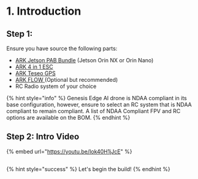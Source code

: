 # 1. Introduction

## Step 1:

Ensure you have source the following parts:

* [ARK Jetson PAB Bundle](https://arkelectron.com/product-category/flight-controller-bundles/) (Jetson Orin NX or Orin Nano)
* [ARK 4 in 1 ESC](https://arkelectron.com/product/ark-4in1-esc/)
* [ARK Teseo GPS](https://arkelectron.com/product/ark-teseo-gps/)
* [ARK FLOW ](https://arkelectron.com/product/ark-flow/)(Optional but recommended)
* RC Radio system of your choice



{% hint style="info" %}
Genesis Edge AI drone is NDAA compliant in its base configuration, however, ensure to select an RC system that is NDAA compliant to remain compliant.  A list of NDAA Compliant FPV and RC options are available on the BOM.
{% endhint %}

## Step 2: Intro Video

{% embed url="https://youtu.be/Iok40H1jJcE" %}

##

{% hint style="success" %}
Let's begin the build!
{% endhint %}
